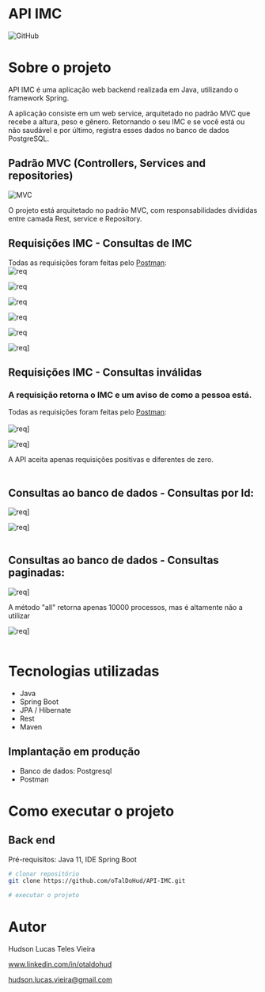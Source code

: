 # API IMC
![GitHub](https://img.shields.io/github/license/oTalDoHud/ProjetoDashBoardVendas)

# Sobre o projeto

API IMC é uma aplicação web backend realizada em Java, utilizando o framework Spring.

A aplicação consiste em um web service, arquitetado no padrão MVC que recebe a altura, peso e gênero. Retornando o seu IMC e se você está ou não saudável e por último, registra esses dados no banco de dados PostgreSQL.

## Padrão MVC (Controllers, Services and repositories)
![MVC](https://github.com/oTalDoHud/API-IMC/blob/main/assets/Padrão_MVC.png) 

O projeto está arquitetado no padrão MVC, com responsabilidades divididas entre camada Rest, service e Repository.

## Requisições IMC - Consultas de IMC
Todas as requisições foram feitas pelo [Postman](https://web.postman.co "Site da DevSuperior"):
<br/>
![req](https://github.com/oTalDoHud/API-IMC/blob/main/assets/Req_possiveis/baixoPeso_Homem.png)

![req](https://github.com/oTalDoHud/API-IMC/blob/main/assets/Req_possiveis/Obesidade_mulher.png)

![req](https://github.com/oTalDoHud/API-IMC/blob/main/assets/Req_possiveis/Sobrepeso_Homem.png)

![req](https://github.com/oTalDoHud/API-IMC/blob/main/assets/Req_possiveis/Normal_Homem.png)

![req](https://github.com/oTalDoHud/API-IMC/blob/main/assets/Req_possiveis/Obesidade_grave_mulher.png)

![req](https://github.com/oTalDoHud/API-IMC/blob/main/assets/Req_possiveis/Obesidade_gravissima_mulher.png)]

## Requisições IMC - Consultas inválidas
### A requisição retorna o IMC e um aviso de como a pessoa está.
Todas as requisições foram feitas pelo [Postman](https://web.postman.co "Site da DevSuperior"):
<br/>
<br/>
![req](https://github.com/oTalDoHud/API-IMC/blob/main/assets/Req_Erro/menor_0.png)]

![req](https://github.com/oTalDoHud/API-IMC/blob/main/assets/Req_Erro/req_0.png)]

A API aceita apenas requisições positivas e diferentes de zero.
<br/>
<br/>

## Consultas ao banco de dados - Consultas por Id:

![req](https://github.com/oTalDoHud/API-IMC/blob/main/assets/Consulta/consulta_id_1.png)]

![req](https://github.com/oTalDoHud/API-IMC/blob/main/assets/Consulta/consulta_id_2.png)]
<br/>
<br/>

## Consultas ao banco de dados - Consultas paginadas:

![req](https://github.com/oTalDoHud/API-IMC/blob/main/assets/Consulta/consultaPaginada.png)]

A método "all" retorna apenas 10000 processos, mas é altamente não a utilizar

![req](https://github.com/oTalDoHud/API-IMC/blob/main/assets/Consulta/findAll-pag.png)]
<br/>
<br/>

# Tecnologias utilizadas
- Java
- Spring Boot
- JPA / Hibernate
- Rest
- Maven

## Implantação em produção
- Banco de dados: Postgresql
- Postman

# Como executar o projeto

## Back end
Pré-requisitos: Java 11, IDE Spring Boot

```bash
# clonar repositório
git clone https://github.com/oTalDoHud/API-IMC.git

# executar o projeto

```

# Autor

Hudson Lucas Teles Vieira

www.linkedin.com/in/otaldohud

hudson.lucas.vieira@gmail.com
